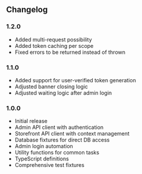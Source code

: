 ## Changelog

### 1.2.0
- Added multi-request possibility
- Added token caching per scope
- Fixed errors to be returned instead of thrown

### 1.1.0

- Added support for user-verified token generation
- Adjusted banner closing logic
- Adjusted waiting logic after admin login

### 1.0.0
- Initial release
- Admin API client with authentication
- Storefront API client with context management
- Database fixtures for direct DB access
- Admin login automation
- Utility functions for common tasks
- TypeScript definitions
- Comprehensive test fixtures
